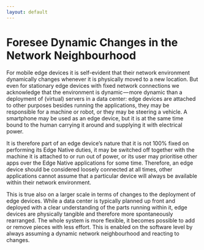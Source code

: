 ```yaml
---
layout: default
---
```


# Foresee Dynamic Changes in the Network Neighbourhood

For mobile edge devices it is self-evident that their network environment dynamically changes whenever it is physically moved to a new location. But even for stationary edge devices with fixed network connections we acknowledge that the environment is dynamic — more dynamic than a deployment of (virtual) servers in a data center: edge devices are attached to other purposes besides running the applications, they may be responsible for a machine or robot, or they may be steering a vehicle. A smartphone may be used as an edge device, but it is at the same time bound to the human carrying it around and supplying it with electrical power.

It is therefore part of an edge device’s nature that it is not 100% fixed on performing its Edge Native duties, it may be switched off together with the machine it is attached to or run out of power, or its user may prioritise other apps over the Edge Native applications for some time. Therefore, an edge device should be considered loosely connected at all times, other applications cannot assume that a particular device will always be available within their network environment.

This is true also on a larger scale in terms of changes to the deployment of edge devices. While a data center is typically planned up front and deployed with a clear understanding of the parts running within it, edge devices are physically tangible and therefore more spontaneously rearranged. The whole system is more flexible, it becomes possible to add or remove pieces with less effort. This is enabled on the software level by always assuming a dynamic network neighbourhood and reacting to changes.